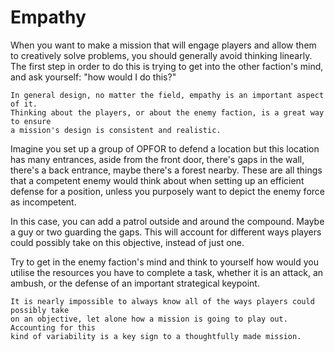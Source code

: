 # Empathy

When you want to make a mission that will engage players and allow them to creatively
solve problems, you should generally avoid thinking linearly. The first step in order
to do this is trying to get into the other faction's mind, and ask yourself:
"how would I do this?"

```admonish info title=""
In general design, no matter the field, empathy is an important aspect of it.
Thinking about the players, or about the enemy faction, is a great way to ensure
a mission's design is consistent and realistic.
```

Imagine you set up a group of OPFOR to defend a location but this location has many
entrances, aside from the front door, there's gaps in the wall, there's a back
entrance, maybe there's a forest nearby. These are all things that a competent
enemy would think about when setting up an efficient defense for a position,
unless you purposely want to depict the enemy force as incompetent.

In this case, you can add a patrol outside and around the compound. Maybe a guy
or two guarding the gaps. This will account for different ways players could
possibly take on this objective, instead of just one.

Try to get in the enemy faction's mind and think to yourself how would you utilise
the resources you have to complete a task, whether it is an attack, an ambush, or
the defense of an important strategical keypoint.

```admonish info title=""
It is nearly impossible to always know all of the ways players could possibly take
on an objective, let alone how a mission is going to play out. Accounting for this
kind of variability is a key sign to a thoughtfully made mission.
```
